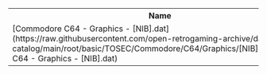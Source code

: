 <table>
<tr><th>Name</th><th>Size</th></tr>
<tr><td>
[Commodore C64 - Graphics - [NIB].dat](https://raw.githubusercontent.com/open-retrogaming-archive/dat-catalog/main/root/basic/TOSEC/Commodore/C64/Graphics/[NIB]/Commodore C64 - Graphics - [NIB].dat)
</td><td>2271</td></tr>
</table>
